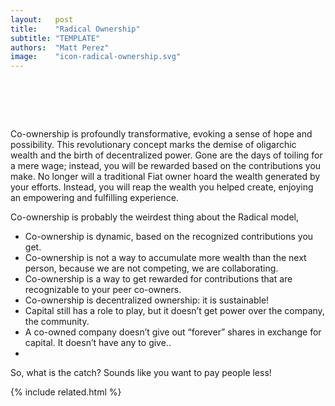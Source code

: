 ```yaml
---
layout:   post
title:    "Radical Ownership"
subtitle: "TEMPLATE"
authors:  "Matt Perez"
image:    "icon-radical-ownership.svg"
---
```


<div style='display:none;'>
 <p></p>
</div>

<h1>&nbsp;</h1>
 <p>Co-ownership is profoundly transformative, evoking a sense of hope and possibility. This revolutionary concept marks the demise of oligarchic wealth and the birth of decentralized power. Gone are the days of toiling for a mere wage; instead, you will be rewarded based on the contributions you make. No longer will a traditional <span class='_paradigm'>Fiat</span> owner hoard the wealth generated by your efforts. Instead, you will reap the wealth you helped create, enjoying an empowering and fulfilling experience.</p>
 <p>Co-ownership is probably the weirdest thing about the <span class='_paradigm'>Radical</span> model,</p>
  <ul>
   <li>Co-ownership is dynamic, based on the recognized contributions you get.</li>
   <li>Co-ownership is not a way to accumulate more wealth than the next person, because we are not competing, we are collaborating.</li>
   <li>Co-ownership is a way to get rewarded for contributions that are recognizable to your peer co-owners.</li>
   <li>Co-ownership is decentralized ownership: it is sustainable!</li>
   <li>Capital still has a role to play, but it doesn&rsquo;t get power over the company, the community.</li>
   <li>A co-owned company doesn&rsquo;t give out &ldquo;forever&rdquo; shares in exchange for capital. It doesn&rsquo;t have any to give..</li>
   <li></li>
  </ul>
 <p>So, what is the catch? Sounds like you want to pay people less!</p>
 <p></p>

{% include related.html %}